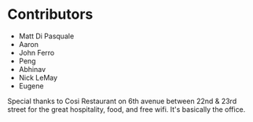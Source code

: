 Contributors
============

* Matt Di Pasquale
* Aaron
* John Ferro
* Peng
* Abhinav
* Nick LeMay
* Eugene

Special thanks to Cosi Restaurant on 6th avenue between 22nd & 23rd street for
the great hospitality, food, and free wifi. It's basically the office.
